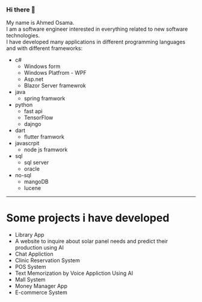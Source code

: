 ### Hi there 👋

My name is Ahmed Osama.  
I am a software engineer interested in everything related to new software technologies.  
I have developed many applications in different programming languages and with different frameworks:  

* c#
   * Windows form
   * Windows Platfrom - WPF
   * Asp.net
   * Blazor Server framewrok
* java
    * spring framwork
* python
    * fast api
    * TensorFlow
    * dajngo
* dart
   * flutter framwork
* javascrpit
    * node js framwork
* sql
   * sql server
   * oracle
* no-sql
   * mangoDB
   * lucene
***
# Some projects i have developed 
* Library App
* A website to inquire about solar panel needs and predict their production using AI
* Chat Appliction
* Clinic Reservation System
* POS System
* Text Memorization by Voice Appliction Using AI
* Mall System
* Money Manager App
* E-commerce System
  

  


<!--
**AhmedOsama-aosi/AhmedOsama-aosi** is a ✨ _special_ ✨ repository because its `README.md` (this file) appears on your GitHub profile.

Here are some ideas to get you started:

- 🔭 I’m currently working on ...
- 🌱 I’m currently learning ...
- 👯 I’m looking to collaborate on ...
- 🤔 I’m looking for help with ...
- 💬 Ask me about ...
- 📫 How to reach me: ...
- 😄 Pronouns: ...
- ⚡ Fun fact: ...
-->
